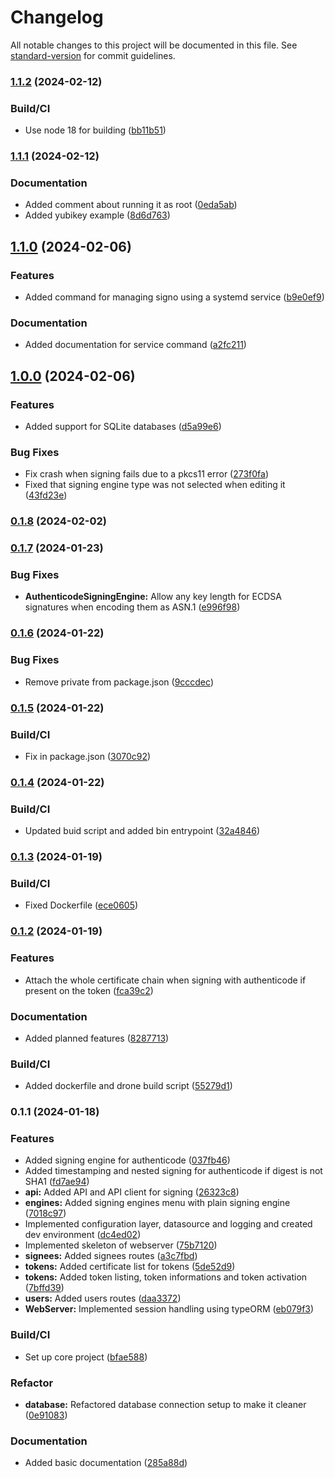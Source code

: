 # Changelog

All notable changes to this project will be documented in this file. See [standard-version](https://github.com/conventional-changelog/standard-version) for commit guidelines.

### [1.1.2](https://github.com/gergof/signo/compare/v1.1.1...v1.1.2) (2024-02-12)


### Build/CI

* Use node 18 for building ([bb11b51](https://github.com/gergof/signo/commit/bb11b5169a7f2ee838f6a67516670e4f2426dc65))

### [1.1.1](https://github.com/gergof/signo/compare/v1.1.0...v1.1.1) (2024-02-12)


### Documentation

* Added comment about running it as root ([0eda5ab](https://github.com/gergof/signo/commit/0eda5abcd4b42772a0f0ac06eb8c7598bb6dcd5b))
* Added yubikey example ([8d6d763](https://github.com/gergof/signo/commit/8d6d763d81c4cda10bd95a9c6db4b2834c099f83))

## [1.1.0](https://github.com/gergof/signo/compare/v1.0.0...v1.1.0) (2024-02-06)


### Features

* Added command for managing signo using a systemd service ([b9e0ef9](https://github.com/gergof/signo/commit/b9e0ef913c0fc5dd97725b77ee6c6aa1536f7f95))


### Documentation

* Added documentation for service command ([a2fc211](https://github.com/gergof/signo/commit/a2fc211797f0aa7d639754b6e5467271cf0da6bc))

## [1.0.0](https://github.com/gergof/signo/compare/v0.1.8...v1.0.0) (2024-02-06)


### Features

* Added support for SQLite databases ([d5a99e6](https://github.com/gergof/signo/commit/d5a99e69964664b5b6c0527a67eb420b408d841d))


### Bug Fixes

* Fix crash when signing fails due to a pkcs11 error ([273f0fa](https://github.com/gergof/signo/commit/273f0fa52fc6e1db0cae0aec5ecc56849abcb0ce))
* Fixed that signing engine type was not selected when editing it ([43fd23e](https://github.com/gergof/signo/commit/43fd23e91a078b8c5650ed2149c07833381cb973))

### [0.1.8](https://github.com/gergof/signo/compare/v0.1.7...v0.1.8) (2024-02-02)

### [0.1.7](https://github.com/gergof/signo/compare/v0.1.6...v0.1.7) (2024-01-23)


### Bug Fixes

* **AuthenticodeSigningEngine:** Allow any key length for ECDSA signatures when encoding them as ASN.1 ([e996f98](https://github.com/gergof/signo/commit/e996f9881d391e2ef9ee6bfd69e2c19b58e1fa7f))

### [0.1.6](https://github.com/gergof/signo/compare/v0.1.5...v0.1.6) (2024-01-22)


### Bug Fixes

* Remove private from package.json ([9cccdec](https://github.com/gergof/signo/commit/9cccdec0781799f47e23f58273c7fa77a087d32e))

### [0.1.5](https://github.com/gergof/signo/compare/v0.1.4...v0.1.5) (2024-01-22)


### Build/CI

* Fix in package.json ([3070c92](https://github.com/gergof/signo/commit/3070c92e93ebf10d1f0b3a02fddb16d1e71bc78f))

### [0.1.4](https://github.com/gergof/signo/compare/v0.1.3...v0.1.4) (2024-01-22)


### Build/CI

* Updated buid script and added bin entrypoint ([32a4846](https://github.com/gergof/signo/commit/32a48468f1bfb60d4cb77d3484d221e5726f99cd))

### [0.1.3](https://github.com/gergof/signo/compare/v0.1.2...v0.1.3) (2024-01-19)


### Build/CI

* Fixed Dockerfile ([ece0605](https://github.com/gergof/signo/commit/ece06056172f612a07893e01f8f157af5afa516d))

### [0.1.2](https://github.com/gergof/signo/compare/v0.1.1...v0.1.2) (2024-01-19)


### Features

* Attach the whole certificate chain when signing with authenticode if present on the token ([fca39c2](https://github.com/gergof/signo/commit/fca39c2a94aeab5b5f5af71308928956c4c08b22))


### Documentation

* Added planned features ([8287713](https://github.com/gergof/signo/commit/82877132cd38bb87bb4867c67543daf7899cf4d6))


### Build/CI

* Added dockerfile and drone build script ([55279d1](https://github.com/gergof/signo/commit/55279d1f2e449b907e93573a31235e182e97984b))

### 0.1.1 (2024-01-18)


### Features

* Added signing engine for authenticode ([037fb46](https://github.com/gergof/signo/commit/037fb461b4800bead723af6f7d783b3194b5493b))
* Added timestamping and nested signing for authenticode if digest is not SHA1 ([fd7ae94](https://github.com/gergof/signo/commit/fd7ae949af79aa6df00f3a0c7abe51087420ec13))
* **api:** Added API and API client for signing ([26323c8](https://github.com/gergof/signo/commit/26323c8b41d52d49f353ff1b48065402a2555ce5))
* **engines:** Added signing engines menu with plain signing engine ([7018c97](https://github.com/gergof/signo/commit/7018c97abcecade3dee44148d160bac4eae0556f))
* Implemented configuration layer, datasource and logging and created dev environment ([dc4ed02](https://github.com/gergof/signo/commit/dc4ed029ce48b5fe4eb06db3ecf69b9480ae4636))
* Implemented skeleton of webserver ([75b7120](https://github.com/gergof/signo/commit/75b71207849e92bb1bf0fc55f940ab2cfceefdee))
* **signees:** Added signees routes ([a3c7fbd](https://github.com/gergof/signo/commit/a3c7fbdc162f7839aeaebc0bc85c0fbf565f3fc4))
* **tokens:** Added certificate list for tokens ([5de52d9](https://github.com/gergof/signo/commit/5de52d988d241eed3fae65c0b6b3ddf485cdcaac))
* **tokens:** Added token listing, token informations and token activation ([7bffd39](https://github.com/gergof/signo/commit/7bffd3915db4e8f9492dc4a0419ac24a2ae6fcba))
* **users:** Added users routes ([daa3372](https://github.com/gergof/signo/commit/daa337271522467de18e69385076d9f28525c812))
* **WebServer:** Implemented session handling using typeORM ([eb079f3](https://github.com/gergof/signo/commit/eb079f38f62f7c3811557a24b4f8a03d179538da))


### Build/CI

* Set up core project ([bfae588](https://github.com/gergof/signo/commit/bfae5889134dc3e2ab445621cbd091fb6ae2dae8))


### Refactor

* **database:** Refactored database connection setup to make it cleaner ([0e91083](https://github.com/gergof/signo/commit/0e91083012359b99f55cad97f8a40454bfb686c9))


### Documentation

* Added basic documentation ([285a88d](https://github.com/gergof/signo/commit/285a88db2f7e838e404672f18a679ca454e31137))

